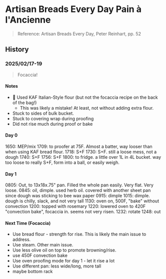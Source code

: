 # Artisan Breads Every Day Pain à l'Ancienne

> Reference: Artisan Breads Every Day, Peter Reinhart, pp. 52

## History

### 2025/02/17-19

> Focaccia!

#### Notes

- 🚨 Used KAF Italian-Style flour (but not the focaccia recipe on the back of the bag!)
    - This was likely a mistake! At least, not without adding extra flour.
- Stuck to sides of bulk bucket.
- Stuck to covering wrap during proofing
- Did not rise much during proof or bake


#### Day 0

1650: MEP/mix
1709: to proofer at 75F. Almost a batter, way looser than when using KAF bread flour.
1718: S+F
1730: S+F. still a loose mess, not a dough
1740: S+F
1756: S+F
1800: to fridge. a little over 1L in 4L bucket. way too loose to really S+F, form into a ball, or easily weigh.

#### Day 1

0805: Out, to 13x18x.75" pan. Filled the whole pan easily. Very flat. Very loose.
0845: oil, dimple. used herb oil. covered with another sheet pan since dough was sticking to bee wax paper
0915: dimple
1015: dimple. dough is chilly, slack, and not very tall
1130: oven on, 500F, "bake" without convection
1200: topped with rosemary
1220: lowered oven to 420F "convection bake", focaccia in. seems not very risen.
1232: rotate
1248: out

#### Next Time (Focaccia)

- Use bread flour - strength for rise. This is likely the main issue to address.
- Use steam. Other main issue.
- Use less olive oil on top to promote browning/rise.
- use 450F convection bake
- Use oven proofing mode for day 1 - let it rise a lot
- Use different pan: less wide/long, more tall
- maybe bottom rack
